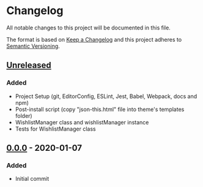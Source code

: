 # Changelog
All notable changes to this project will be documented in this file.

The format is based on [Keep a Changelog](http://keepachangelog.com/en/1.0.0/)
and this project adheres to [Semantic Versioning](http://semver.org/spec/v2.0.0.html).

## [Unreleased]
### Added
- Project Setup (git, EditorConfig, ESLint, Jest, Babel, Webpack, docs and npm)
- Post-install script (copy "json-this.html" file into theme's templates folder)
- WishlistManager class and wishlistManager instance
- Tests for WishlistManager class

## [0.0.0] - 2020-01-07
### Added
- Initial commit

[Unreleased]: https://github.com/brandlabs/bigcommerce-wishlist/compare/v0.0.0...HEAD
[0.0.0]: https://github.com/brandlabs/bigcommerce-wishlist/tree/v0.0.0
